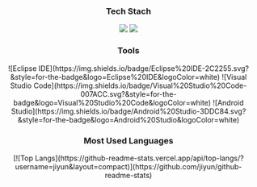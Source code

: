  <div align=center>

 <h3> Tech Stach </h3>
  <img src="https://img.shields.io/badge/React-61DAFB?style=flat&logo=React&logoColor=white"/>
  <img src="https://img.shields.io/badge/JavaScript-F7DF1E?style=flat&logo=JavaScript&logoColor=white"/>
 
 <h3> Tools </h3>
 ![Eclipse IDE](https://img.shields.io/badge/Eclipse%20IDE-2C2255.svg?&style=for-the-badge&logo=Eclipse%20IDE&logoColor=white)
![Visual Studio Code](https://img.shields.io/badge/Visual%20Studio%20Code-007ACC.svg?&style=for-the-badge&logo=Visual%20Studio%20Code&logoColor=white)
![Android Studio](https://img.shields.io/badge/Android%20Studio-3DDC84.svg?&style=for-the-badge&logo=Android%20Studio&logoColor=white)
  
 <h3>Most Used Languages</h3>
  [![Top Langs](https://github-readme-stats.vercel.app/api/top-langs/?username=jiyun&layout=compact)](https://github.com/jiyun/github-readme-stats)
 </div>
